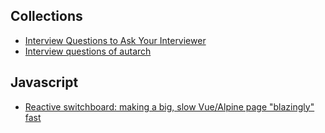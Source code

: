 
## Collections

- [Interview Questions to Ask Your Interviewer](https://daveceddia.com/interview-questions-to-ask-company/)
- [Interview questions of autarch](https://gist.github.com/autarch/6e7e25e85db62a359f91aa0900334b6e)

## Javascript

- [Reactive switchboard: making a big, slow Vue/Alpine page "blazingly" fast](https://calebporzio.com/reactive-switchboard)
